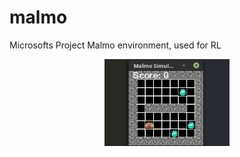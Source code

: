 # malmo
Microsofts Project Malmo environment, used for RL

<p align="center">
  <img src="https://github.com/Matthew-Reynard/malmo/blob/master/Images/diamond_dojo.gif" width="200" title="Diamond Dojo" alt="[Diamond Dojo Gif]">
</p>